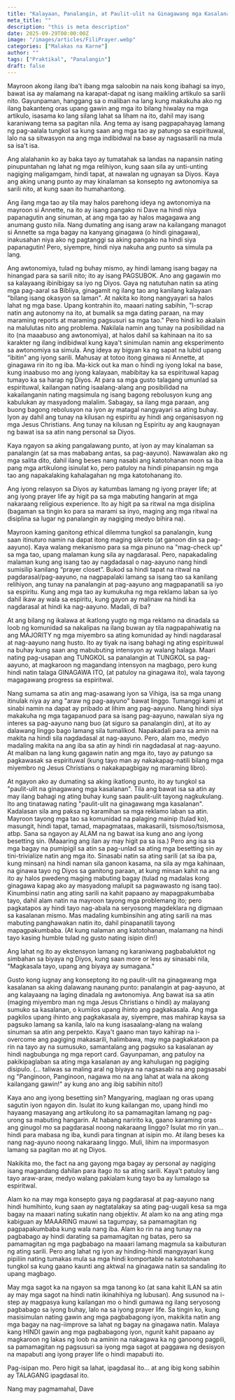 ```yaml
---
title: "Kalayaan, Panalangin, at Paulit-ulit na Ginagawang mga Kasalanan"
meta_title: ""
description: "this is meta description"
date: 2025-09-29T00:00:00Z
image: "/images/articles/FiliPrayer.webp"
categories: ["Malakas na Karne"]
author: ""
tags: ["Praktikal", "Panalangin"]
draft: false
---
```


Mayroon akong ilang iba't ibang mga saloobin na nais kong ibahagi sa inyo, bawat isa ay malamang na karapat-dapat ng isang maikling artikulo sa sarili nito. Gayunpaman, hanggang sa o maliban na lang kung makakuha ako ng ilang bakanteng oras upang gawin ang mga ito bilang hiwalay na mga artikulo, isasama ko lang silang lahat sa liham na ito, dahil may isang karaniwang tema sa pagitan nila. Ang tema ay isang pagpapahayag lamang ng pag-aalala tungkol sa kung saan ang mga tao ay patungo sa espirituwal, lalo na sa sitwasyon na ang mga indibidwal na base ay nagsasarili na mula sa isa't isa.  
  
  
Ang alalahanin ko ay baka tayo ay tumatahak sa landas na napansin nating pinupuntahan ng lahat ng mga relihiyon, kung saan sila ay unti-unting nagiging maligamgam, hindi tapat, at nawalan ng ugnayan sa Diyos. Kaya ang aking unang punto ay may kinalaman sa konsepto ng awtonomiya sa sarili nito, at kung saan ito humahantong.  
  
Ang ilang mga tao ay tila may halos parehong ideya ng awtonomiya na mayroon si Annette, na ito ay isang pangako ni Dave na hindi niya papanagutin ang sinuman, at ang mga tao ay halos magagawa ang anumang gusto nila. Nang dumating ang isang araw na kailangang managot si Annette sa mga bagay na kanyang ginagawa (o hindi ginagawa), inakusahan niya ako ng pagtanggi sa aking pangako na hindi siya papanagutin! Pero, siyempre, hindi niya nakuha ang punto sa simula pa lang.  
  
Ang awtonomiya, tulad ng buhay mismo, ay hindi lamang isang bagay na hinangad para sa sarili nito; ito ay isang PAGSUBOK. Ano ang gagawin mo sa kalayaang ibinibigay sa iyo ng Diyos. Gaya ng natutuhan natin sa ating mga pag-aaral sa Bibliya, ginagamit ng ilang tao ang kanilang kalayaan "bilang isang okasyon sa laman". At nakita ko itong nangyayari sa halos lahat ng mga base. Upang kontrahin ito, maaari nating sabihin, "I-scrap natin ang autonomy na ito, at bumalik sa mga dating paraan, na may maraming reports at maraming pagsusuri sa mga tao." Pero hindi ko akalain na malulutas nito ang problema. Nakilala namin ang tunay na posibilidad na ito (na maaabuso ang awtonomiya), at halos dahil sa kahinaan na ito sa karakter ng ilang indibidwal kung kaya't sinimulan namin ang eksperimento sa awtonomiya sa simula. Ang ideya ay bigyan ka ng sapat na lubid upang “ibitin” ang iyong sarili. Mahusay at totoo itong ginawa ni Annette, at ginagawa rin ito ng iba. Ma-kick out ka man o hindi ng iyong lokal na base, kung inaabuso mo ang iyong kalayaan, mabibitay ka sa espirituwal kapag tumayo ka sa harap ng Diyos. At para sa mga gusto talagang umunlad sa espirituwal, kailangan nating isaalang-alang ang posibilidad na kakailanganin nating magsimula ng isang bagong rebolusyon kung ang kabulukan ay masyadong malalim. Sabagay, sa ilang mga paraan, ang buong bagong rebolusyon na iyon ay matagal nangyayari sa ating buhay. Iyon ay dahil ang tunay na kilusan ng espiritu ay hindi ang organisasyon ng mga Jesus Christians. Ang tunay na kilusan ng Espiritu ay ang kaugnayan ng bawat isa sa atin nang personal sa Diyos.  
  
Kaya ngayon sa aking pangalawang punto, at iyon ay may kinalaman sa panalangin (at sa mas mababang antas, sa pag-aayuno). Nawawalan ako ng mga salita dito, dahil ilang beses nang nasabi ang katotohanan noon sa iba pang mga artikulong isinulat ko, pero patuloy na hindi pinapansin ng mga tao ang napakalaking kahalagahan ng mga katotohanang ito.  
  
  
Ang iyong relasyon sa Diyos ay katumbas lamang ng iyong prayer life; at ang iyong prayer life ay higit pa sa mga mabuting hangarin at mga nakaraang religious experience. Ito ay higit pa sa ritwal na mga disiplina (bagaman sa tingin ko para sa marami sa inyo, maging ang mga ritwal na disiplina sa lugar ng panalangin ay nagiging medyo bihira na).  
  
  
Mayroon kaming ganitong ethical dilemma tungkol sa panalangin, kung saan itinuturo namin na dapat itong maging sikreto (at ganoon din sa pag-aayuno). Kaya walang mekanismo para sa mga pinuno na "mag-check up" sa mga tao, upang malaman kung sila ay nagdarasal. Pero, napakadaling malaman kung ang isang tao ay nagdadasal o nag-aayuno nang hindi sumisilip kanilang “prayer closet”. Bukod sa hindi tapat na ritwal na pagdarasal/pag-aayuno, na nagpapalaki lamang sa isang tao sa kanilang relihiyon, ang tunay na panalangin at pag-aayuno ang magpapanatili sa iyo sa espiritu. Kung ang mga tao ay kumukuha ng mga reklamo laban sa iyo dahil ikaw ay wala sa espiritu, kung gayon ay malinaw na hindi ka nagdarasal at hindi ka nag-aayuno. Madali, di ba?  
  
  
At ang bilang ng ikalawa at ikatlong yugto ng mga reklamo na dinadala sa loob ng komunidad sa nakalipas na ilang buwan ay tila nagpapahiwatig na ang MAJORITY ng mga miyembro sa ating komunidad ay hindi nagdarasal at nag-aayuno nang husto. Ito ay tiyak na isang bahagi ng ating espirituwal na buhay kung saan ang mabubuting intensyon ay walang halaga. Maari nating pag-usapan ang TUNGKOL sa panalangin at TUNGKOL sa pag-aayuno, at magkaroon ng magandang intensyon na magbago, pero kung hindi natin talaga GINAGAWA ITO, (at patuloy na ginagawa ito), wala tayong magagawang progress sa espiritwal.  
  
  
Nang sumama sa atin ang mag-asawang iyon sa Vihiga, isa sa mga unang itinulak niya ay ang "araw ng pag-aayuno" bawat linggo. Tumanggi kami at sinabi namin na dapat ay pribado at lihim ang pag-aayuno. Nang hindi siya makakuha ng mga tagapanuod para sa isang pag-aayuno, nawalan siya ng interes sa pag-aayuno nang buo (at siguro sa panalangin din), at ito ay dalawang linggo bago lamang sila tumalikod. Napakadali para sa amin na makita na hindi sila nagdadasal at nag-aayuno. Pero, alam mo, medyo madaling makita na ang iba sa atin ay hindi rin nagdadasal at nag-aayuno. At maliban na lang kung gagawin natin ang mga ito, tayo ay patungo sa pagkawasak sa espirituwal (kung tayo man ay nakakapag-natili bilang mga miyembro ng Jesus Christians o nakakapagbigay ng maraming libro).  
  
At ngayon ako ay dumating sa aking ikatlong punto, ito ay tungkol sa "paulit-ulit na ginagawang mga kasalanan". Tila ang bawat isa sa atin ay may ilang bahagi ng ating buhay kung saan paulit-ulit tayong nagkukulang. Ito ang tinatawag nating "paulit-ulit na ginagawang mga kasalanan". Kadalasan sila ang paksa ng karamihan sa mga reklamo laban sa atin. Mayroon tayong mga tao sa komunidad na palaging mainip (tulad ko), masungit, hindi tapat, tamad, mapagmataas, makasarili, tsismoso/tsismosa, atbp. Sana sa ngayon ay ALAM na ng bawat isa kung ano ang iyong besetting sin. (Maaaring ang ilan ay may higit pa sa isa.) Pero ang isa sa mga bagay na pumipigil sa atin sa pag-unlad sa ating mga besetting sin ay tini-trivialize natin ang mga ito. Sinasabi natin sa ating sarili (at sa iba pa, kung minsan) na hindi naman sila ganoon kasama, na sila ay mga kahinaan, na ginawa tayo ng Diyos sa ganitong paraan, at kung minsan kahit na ang ito ay halos pwedeng maging mabuting bagay (tulad ng madalas kong ginagawa kapag ako ay masyadong malupit sa pagwawasto ng isang tao). Kinumbinsi natin ang ating sarili na kahit papaano ay mapagpakumbaba tayo, dahil alam natin na mayroon tayong mga problemang ito; pero pagkatapos ay hindi tayo nag-abala na seryosong magdeklara ng digmaan sa kasalanan mismo. Mas madaling kumbinsihin ang ating sarili na mas mabuting panghawakan natin ito, dahil pinapanatili tayong mapagpakumbaba. (At kung nalaman ang katotohanan, malamang na hindi tayo kasing humble tulad ng gusto nating isipin din!)  
  
Ang lahat ng ito ay ekstensyon lamang ng karaniwang pagbabaluktot ng simbahan sa biyaya ng Diyos, kung saan more or less ay sinasabi nila, "Magkasala tayo, upang ang biyaya ay sumagana."  
  
  
Gusto kong iugnay ang konseptong ito ng paulit-ulit na ginagawang mga kasalanan sa aking dalawang naunang punto: panalangin at pag-aayuno, at ang kalayaang na laging dinadala ng awtonomiya. Ang bawat isa sa atin (maging miyembro man ng mga Jesus Christians o hindi) ay malayang sumuko sa kasalanan, o kumilos upang ihinto ang pagkakasala. Ang mga pagkilos upang ihinto ang pagkakasala ay, siyempre, mas mahirap kaysa sa pagsuko lamang sa kanila, lalo na kung isasaalang-alang na walang sinuman sa atin ang perpekto. Kaya't gaano man tayo kahirap na i-overcome ang pagiging makasarili, halimbawa, may mga pagkakataon pa rin na tayo ay na sumusuko, samantalang ang pagsuko sa kasalanan ay hindi nagbubunga ng mga report card. Gayunpaman, ang patuloy na pakikipaglaban sa ating mga kasalanan ay ang kahulugan ng pagiging disipulo. (... taliwas sa maling aral ng biyaya na nagsasabi na ang pagsasabi ng "Panginoon, Panginoon, nagawa mo na ang lahat at wala na akong kailangang gawin!" ay kung ano ang ibig sabihin nito!)  
  
  
Kaya ano ang iyong besetting sin? Mangyaring, maglaan ng oras upang sagutin iyon ngayon din. Isulat ito kung kailangan mo, upang hindi mo hayaang masayang ang artikulong ito sa pamamagitan lamang ng pag-urong sa mabuting hangarin. At habang naririto ka, gaano karaming oras ang ginugol mo sa pagdarasal noong nakaraang linggo? Isulat mo rin yan... hindi para mabasa ng iba, kundi para tingnan at isipin mo. At ilang beses ka nang nag-ayuno noong nakaraang linggo. Muli, lihim na impormasyon lamang sa pagitan mo at ng Diyos.  
  
Nakikita mo, the fact na ang gayong mga bagay ay personal ay nagiging isang magandang dahilan para itago ito sa ating sarili. Kaya't patuloy lang tayo araw-araw, medyo walang pakialam kung tayo ba ay lumalago sa espiritwal.  
  
  
Alam ko na may mga konsepto gaya ng pagdarasal at pag-aayuno nang hindi humihinto, kung saan ay nagtatalakay sa ating pag-uugali kesa sa mga bagay na maaari nating sukatin nang objektiv. At alam ko na ang ating mga kabiguan ay MAAARING mauwi sa tagumpay, sa pamamagitan ng pagpapakumbaba kung wala nang iba. Alam ko rin na ang tunay na pagbabago ay hindi darating sa pamamagitan ng batas, pero sa pamamagitan ng mga pagbabago na maaari lamang magmula sa kaibuturan ng ating sarili. Pero ang lahat ng iyon ay hinding-hindi mangyayari kung pipiliin nating tumakas mula sa mga hindi komportable na katotohanan tungkol sa kung gaano kaunti ang aktwal na ginagawa natin sa sandaling ito upang magbago.  
  
May mga sagot ka na ngayon sa mga tanong ko (at sana kahit ILAN sa atin ay may mga sagot na hindi natin ikinahihiya ng lubusan). Ang susunod na i-step ay magpasya kung kailangan mo o hindi gumawa ng ilang seryosong pagbabago sa iyong buhay, lalo na sa iyong prayer life. Sa tingin ko, kung masisimulan nating gawin ang mga pagbabagong iyon, makikita natin ang mga bagay na nag-iimprove sa lahat ng bagay na ginagawa natin. Malaya kang HINDI gawin ang mga pagbabagong iyon, ngunit kahit papaano ay magkaroon ng lakas ng loob na aminin na nakagawa ka ng ganoong pagpili, sa pamamagitan ng pagsusuri sa iyong mga sagot at paggawa ng desisyon na mapabuti ang iyong prayer life o hindi mapabuti ito.  
  
Pag-isipan mo. Pero higit sa lahat, ipagdasal ito... at ang ibig kong sabihin ay TALAGANG ipagdasal ito.  
  
Nang may pagmamahal, Dave
